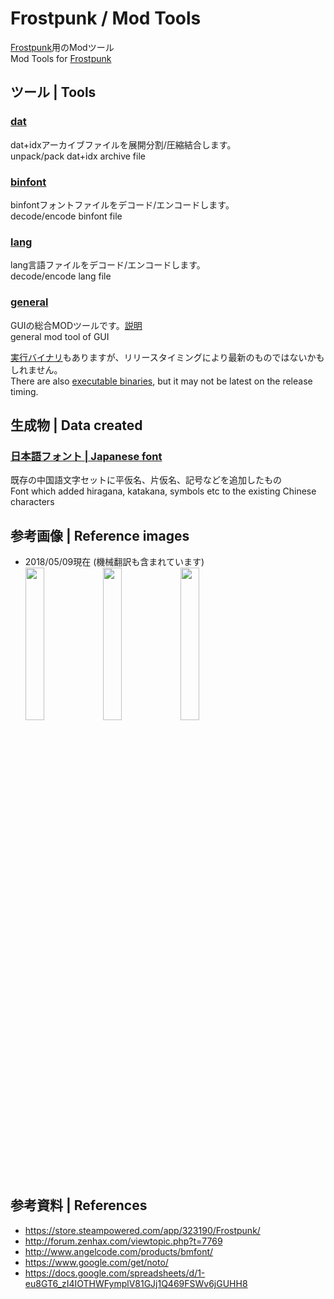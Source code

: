 # Frostpunk / Mod Tools
[Frostpunk](https://store.steampowered.com/app/323190/Frostpunk/)用のModツール<br>
Mod Tools for [Frostpunk](https://store.steampowered.com/app/323190/Frostpunk/)

## ツール | Tools
### [dat](https://github.com/atoring/frostpunk_mod/tree/master/dat)
dat+idxアーカイブファイルを展開分割/圧縮結合します。<br>
unpack/pack dat+idx archive file
### [binfont](https://github.com/atoring/frostpunk_mod/tree/master/binfont)
binfontフォントファイルをデコード/エンコードします。<br>
decode/encode binfont file
### [lang](https://github.com/atoring/frostpunk_mod/tree/master/lang)
lang言語ファイルをデコード/エンコードします。<br>
decode/encode lang file
### [general](https://github.com/atoring/frostpunk_mod/tree/master/general)
GUIの総合MODツールです。[説明](https://github.com/atoring/frostpunk_mod/wiki/%E7%B7%8F%E5%90%88MOD%E3%83%84%E3%83%BC%E3%83%AB)<br>
general mod tool of GUI

[実行バイナリ](https://github.com/atoring/frostpunk_mod/releases)もありますが、リリースタイミングにより最新のものではないかもしれません。<br>
There are also [executable binaries](https://github.com/atoring/frostpunk_mod/releases), but it may not be latest on the release timing.

## 生成物 | Data created
### [日本語フォント | Japanese font](https://github.com/atoring/frostpunk_mod/raw/master/binfont/out/notosanscjksc-medium.otf.binfont.zip)
既存の中国語文字セットに平仮名、片仮名、記号などを追加したもの<br>
Font which added hiragana, katakana, symbols etc to the existing Chinese characters

## 参考画像 | Reference images
- 2018/05/09現在 (機械翻訳も含まれています)<br>
<img src="https://user-images.githubusercontent.com/33346100/39788474-98e9f2ec-5365-11e8-88d3-ffe9ccafa5cd.png" width=25%> <img src="https://user-images.githubusercontent.com/33346100/39788602-22fad014-5366-11e8-9f32-11d9a4debbe1.png" width=25%> <img src="https://user-images.githubusercontent.com/33346100/39788612-2ef1cf44-5366-11e8-89d3-be7239305d4e.png" width=25%>

## 参考資料 | References
- https://store.steampowered.com/app/323190/Frostpunk/
- http://forum.zenhax.com/viewtopic.php?t=7769
- http://www.angelcode.com/products/bmfont/
- https://www.google.com/get/noto/
- https://docs.google.com/spreadsheets/d/1-eu8GT6_zI4IOTHWFymplV81GJj1Q469FSWv6jGUHH8
